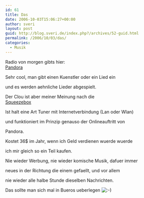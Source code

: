 ```yaml
---
id: 61
title: Das
date: 2006-10-03T15:06:27+00:00
author: sveri
layout: post
guid: http://blog.sveri.de/index.php?/archives/52-guid.html
permalink: /2006/10/03/das/
categories:
  - Musik
---
```

Radio von morgen gibts hier:  
[Pandora](http://www.pandora.com/)

Sehr cool, man gibt einen Kuenstler oder ein Lied ein
  
und es werden aehnliche Lieder abgespielt.

Der Clou ist aber meiner Meinung nach die  
[Squeezebox](http://blog.pandora.com/pandora/archives/2006/02/pandora_for_you.html)

Ist halt eine Art Tuner mit Internetverbindung (Lan oder Wlan)
  
und funktioniert im Prinzip genauso der Onlineauftritt von 
  
Pandora.
  
Kostet 36$ im Jahr, wenn ich Geld verdienen wuerde wuerde
  
ich mir gleich so ein Teil kaufen.
  
Nie wieder Werbung, nie wieder komische Musik, dafuer immer
  
neues in der Richtung die einem gefaellt, und vor allem
  
nie wieder alle halbe Stunde dieselben Nachrichten.

Das sollte man sich mal in Bueros ueberlegen <img src="http://blog.sveri.net/templates/default/img/emoticons/smile.png" alt=":-)" style="display: inline; vertical-align: bottom;" class="emoticon" />